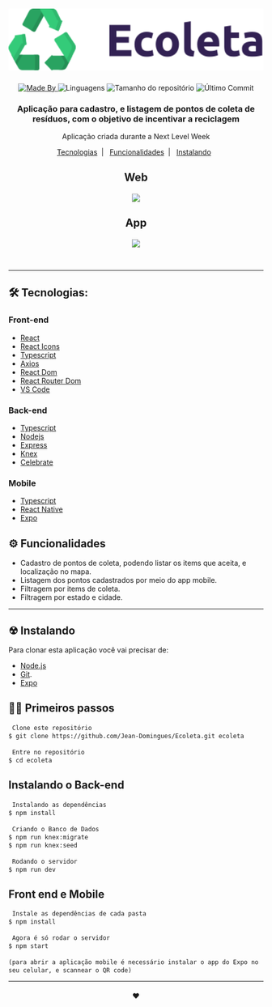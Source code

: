 <h1 align="center">
    <img alt="Mais filmes" width="600" src="https://github.com/Jean-Domingues/Ecoleta/blob/master/frontend/src/assets/logo.svg" />
    <br>
</h1>

<p align="center">
  <a href="https://www.linkedin.com/in/jeandomingues-desenvolvedor-react-front-end/">
  <img alt="Made By" src="https://img.shields.io/static/v1?label=Made%20By&message=Jean%20Domingues&color=green&style=for-the-badge">
	</a>
  
  <img alt="Linguagens" src="https://img.shields.io/github/languages/count/Jean-Domingues/Ecoleta?style=for-the-badge&color=green">
   
  <img alt="Tamanho do repositório" src="https://img.shields.io/github/repo-size/Jean-Domingues/Ecoleta?style=for-the-badge&color=green">
  
  <img alt="Último Commit" src="https://img.shields.io/github/last-commit/Jean-Domingues/Ecoleta?color=green&style=for-the-badge">
</p>

<h3 align="center">
Aplicação para cadastro, e listagem de pontos de coleta de resíduos, com o objetivo de incentivar a reciclagem
</h3>

<p align="center"> Aplicação criada durante a Next Level Week</p>

<p align="center">
  <a href="#-tecnologias">Tecnologias</a>&nbsp;&nbsp;|&nbsp;&nbsp;
  <a href="#-funcionalidades">Funcionalidades</a>&nbsp;&nbsp;|&nbsp;&nbsp;
  <a href="#-instalando">Instalando</a>&nbsp;&nbsp;
</p>


<h2 align="center">Web</h2>
<p align="center"> 
 <img width="600" src="#" align="center"/>
</p>


<h2 align="center">App</h2>
<p align="center"> 
 <img width="600" src="#" align="center"/>
</p>

<br/>
<hr/>

## 🛠 Tecnologias:

### Front-end
-  [React](https://reactjs.org/docs/getting-started.html)
-  [React Icons](https://react-icons.github.io/react-icons/)
-  [Typescript](https://www.typescriptlang.org/)
-  [Axios](https://www.npmjs.com/package/axios)
-  [React Dom](https://www.npmjs.com/package/react-dom)
-  [React Router Dom](https://www.npmjs.com/package/react-router-dom)
-  [VS Code](https://code.visualstudio.com/)

### Back-end
-  [Typescript](https://www.typescriptlang.org/)
-  [Nodejs](https://nodejs.org/en/)
-  [Express](https://expressjs.com/pt-br/)
-  [Knex](http://knexjs.org/)
-  [Celebrate](https://github.com/arb/celebrate)

### Mobile
-  [Typescript](https://www.typescriptlang.org/)
-  [React Native](https://reactnative.dev/)
-  [Expo](https://expo.io/)


## ⚙ Funcionalidades
- Cadastro de pontos de coleta, podendo listar os items que aceita, e localização no mapa.
- Listagem dos pontos cadastrados por meio do app mobile.
- Filtragem por items de coleta.
- Filtragem por estado e cidade.

<hr/>

## ☢ Instalando

Para clonar esta aplicação você vai precisar de: 
- [Node.js](https://nodejs.org/en)
- [Git](https://git-scm.com).
- [Expo](https://expo.io/)

## 👶🏻 Primeiros passos

```
 Clone este repositório
$ git clone https://github.com/Jean-Domingues/Ecoleta.git ecoleta

 Entre no repositório
$ cd ecoleta
```
## Instalando o Back-end
```
 Instalando as dependências
$ npm install

 Criando o Banco de Dados
$ npm run knex:migrate
$ npm run knex:seed

 Rodando o servidor
$ npm run dev
```
## Front end e Mobile
```
 Instale as dependências de cada pasta 
$ npm install

 Agora é só rodar o servidor  
$ npm start

(para abrir a aplicação mobile é necessário instalar o app do Expo no seu celular, e scannear o QR code)
```
<hr/>

<h4 align="center">
    ❤
</h4>
